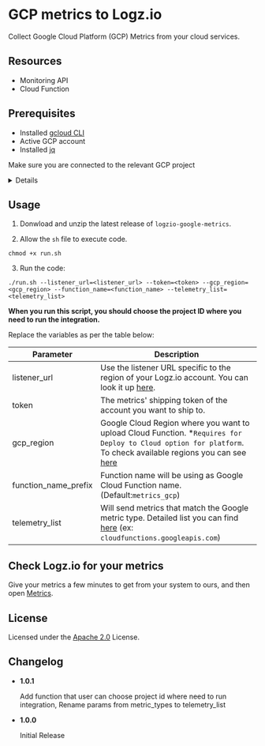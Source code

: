 # GCP metrics to Logz.io

Collect Google Cloud Platform (GCP) Metrics from your cloud services.

## Resources

-   Monitoring API
-   Cloud Function

## Prerequisites

-   Installed [gcloud CLI](https://cloud.google.com/sdk/docs/install)
-   Active GCP account
-   Installed [jq](https://stedolan.github.io/jq/download/)

Make sure you are connected to the relevant GCP project

<details>1. Log in to your GCP account:

```shell
gcloud auth login
```

2. Navigate to the relevant project.

3. Set the `project id` for the project that you want to collect metrics from:

```shell
gcloud config set project <PROJECT_ID>
```

Replace `<PROJECT_ID>` with the relevant project Id.</details>

## Usage

1. Donwload and unzip the latest release of `logzio-google-metrics`.

2. Allow the `sh` file to execute code.

```shell
chmod +x run.sh
```

3. Run the code:

```
./run.sh --listener_url=<listener_url> --token=<token> --gcp_region=<gcp_region> --function_name=<function_name> --telemetry_list=<telemetry_list>
```

**When you run this script, you should choose the project ID where you need to run the integration.**

Replace the variables as per the table below:

| Parameter            | Description                                                                                                                                                                                                         |
| -------------------- | ------------------------------------------------------------------------------------------------------------------------------------------------------------------------------------------------------------------- |
| listener_url         | Use the listener URL specific to the region of your Logz.io account. You can look it up [here](https://docs.logz.io/user-guide/accounts/account-region.html).                                                       |
| token                | The metrics' shipping token of the account you want to ship to.                                                                                                                                                     |
| gcp_region           | Google Cloud Region where you want to upload Cloud Function. \*`Requires for Deploy to Cloud option for platform`. To check available regions you can see [here](https://cloud.google.com/functions/docs/locations) |
| function_name_prefix | Function name will be using as Google Cloud Function name. (Default:`metrics_gcp`)                                                                                                                                  |
| telemetry_list       | Will send metrics that match the Google metric type. Detailed list you can find [here](https://cloud.google.com/monitoring/api/metrics_gcp) (ex: `cloudfunctions.googleapis.com`)                                   |

## Check Logz.io for your metrics

Give your metrics a few minutes to get from your system to ours, and then open [Metrics](https://app.logz.io/#/dashboard/metrics).

## License

Licensed under the [Apache 2.0](http://apache.org/licenses/LICENSE-2.0.txt) License.

## Changelog

-   **1.0.1**

    Add function that user can choose project id where need to run integration, Rename params from metric_types to telemetry_list

-   **1.0.0**

    Initial Release
